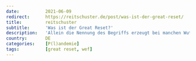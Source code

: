 ```yaml
---
date:          2021-06-09
redirect:      https://reitschuster.de/post/was-ist-der-great-reset/
title:         reitschuster
subtitle:      'Was ist der Great Reset?'
description:   'Allein die Nennung des Begriffs erzeugt bei manchen Wut und Abwehrhaltung. Sofort ist von "Verschwörungstheorie" die Rede. Obwohl WEF-Gründer Schwab höchstselbst den Begriff prägte. Was steckt dahinter? Eine nüchterne Bestandaufnahme eines ernüchternden Projektes. Von Sönke Paulsen.'
country:       DE
categories:    [P(l)andemie]
tags:          [great reset, wef]
---
```

